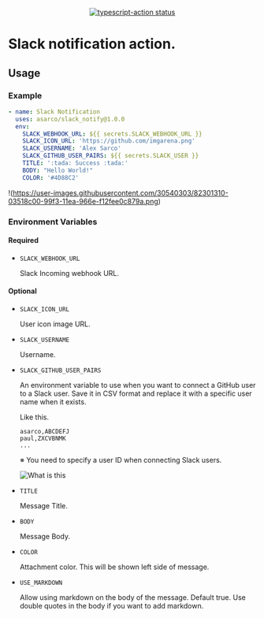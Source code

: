 <p align="center">
  <a href="https://github.com/actions/typescript-action/actions"><img alt="typescript-action status" src="https://github.com/actions/typescript-action/workflows/build-test/badge.svg"></a>
</p>

# Slack notification action.
## Usage
### Example

```yaml
- name: Slack Notification
  uses: asarco/slack_notify@1.0.0
  env:
    SLACK_WEBHOOK_URL: ${{ secrets.SLACK_WEBHOOK_URL }}
    SLACK_ICON_URL: 'https://github.com/imgarena.png'
    SLACK_USERNAME: 'Alex Sarco'
    SLACK_GITHUB_USER_PAIRS: ${{ secrets.SLACK_USER }}
    TITLE: ':tada: Success :tada:'
    BODY: "Hello World!"  
    COLOR: '#4D88C2'
```

!(https://user-images.githubusercontent.com/30540303/82301310-03518c00-99f3-11ea-966e-f12fee0c879a.png)

### Environment Variables
#### Required
- `SLACK_WEBHOOK_URL`

  Slack Incoming webhook URL.

#### Optional
- `SLACK_ICON_URL`

  User icon image URL.
  
- `SLACK_USERNAME`

  Username.
  
- `SLACK_GITHUB_USER_PAIRS`

  An environment variable to use when you want to connect a GitHub user to a Slack user.
  Save it in CSV format and replace it with a specific user name when it exists.

    Like this.
  ```csv
  asarco,ABCDEFJ
  paul,ZXCVBNMK
  ...
  ```

  ※ You need to specify a user ID when connecting Slack users.
  
  ![What is this](https://user-images.githubusercontent.com/30540303/82301203-de5d1900-99f2-11ea-92ca-f23988c24650.png)
  
- `TITLE`

  Message Title.
  
- `BODY`

  Message Body.
  
- `COLOR`

  Attachment color. This will be shown left side of message.

- `USE_MARKDOWN`
  
  Allow using markdown on the body of the message. Default true. Use double quotes in the body if you want to add markdown.
